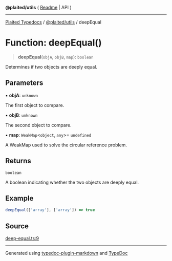 **@plaited/utils** ( [Readme](../README.md) \| API )

***

[Plaited Typedocs](../../../modules.md) / [@plaited/utils](../modules.md) / deepEqual

# Function: deepEqual()

> **deepEqual**(`objA`, `objB`, `map`): `boolean`

Determines if two objects are deeply equal.

## Parameters

▪ **objA**: `unknown`

The first object to compare.

▪ **objB**: `unknown`

The second object to compare.

▪ **map**: `WeakMap`\<`object`, `any`\>= `undefined`

A WeakMap used to solve the circular reference problem.

## Returns

`boolean`

A boolean indicating whether the two objects are deeply equal.

## Example

```ts
deepEqual(['array'], ['array']) => true
```

## Source

[deep-equal.ts:9](https://github.com/plaited/plaited/blob/b151218/libs/utils/src/deep-equal.ts#L9)

***

Generated using [typedoc-plugin-markdown](https://www.npmjs.com/package/typedoc-plugin-markdown) and [TypeDoc](https://typedoc.org/)
